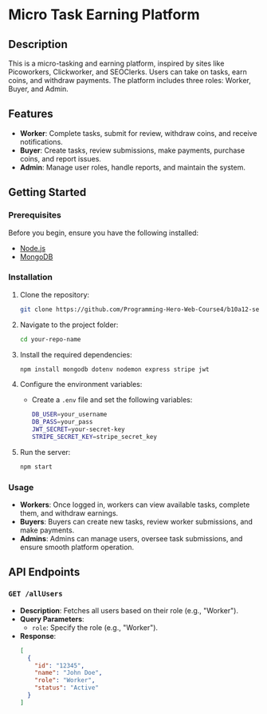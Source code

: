 # Micro Task Earning Platform

## Description
This is a micro-tasking and earning platform, inspired by sites like Picoworkers, Clickworker, and SEOClerks. Users can take on tasks, earn coins, and withdraw payments. The platform includes three roles: Worker, Buyer, and Admin.

## Features
- **Worker**: Complete tasks, submit for review, withdraw coins, and receive notifications.
- **Buyer**: Create tasks, review submissions, make payments, purchase coins, and report issues.
- **Admin**: Manage user roles, handle reports, and maintain the system.

## Getting Started

### Prerequisites
Before you begin, ensure you have the following installed:
- [Node.js](https://nodejs.org/)
- [MongoDB](https://www.mongodb.com/)

### Installation

1. Clone the repository:
    ```bash
    git clone https://github.com/Programming-Hero-Web-Course4/b10a12-server-side-alaminislam34.git
    ```

2. Navigate to the project folder:
    ```bash
    cd your-repo-name
    ```

3. Install the required dependencies:
    ```bash
    npm install mongodb dotenv nodemon express stripe jwt
    ```

4. Configure the environment variables:
    - Create a `.env` file and set the following variables:
      ```bash
      DB_USER=your_username
      DB_PASS=your_pass
      JWT_SECRET=your-secret-key
      STRIPE_SECRET_KEY=stripe_secret_key
      ```

5. Run the server:
    ```bash
    npm start
    ```

### Usage

- **Workers**: Once logged in, workers can view available tasks, complete them, and withdraw earnings.
- **Buyers**: Buyers can create new tasks, review worker submissions, and make payments.
- **Admins**: Admins can manage users, oversee task submissions, and ensure smooth platform operation.

## API Endpoints

### `GET /allUsers`
- **Description**: Fetches all users based on their role (e.g., "Worker").
- **Query Parameters**:
  - `role`: Specify the role (e.g., "Worker").
- **Response**:
  ```json
  [
    {
      "id": "12345",
      "name": "John Doe",
      "role": "Worker",
      "status": "Active"
    }
  ]

